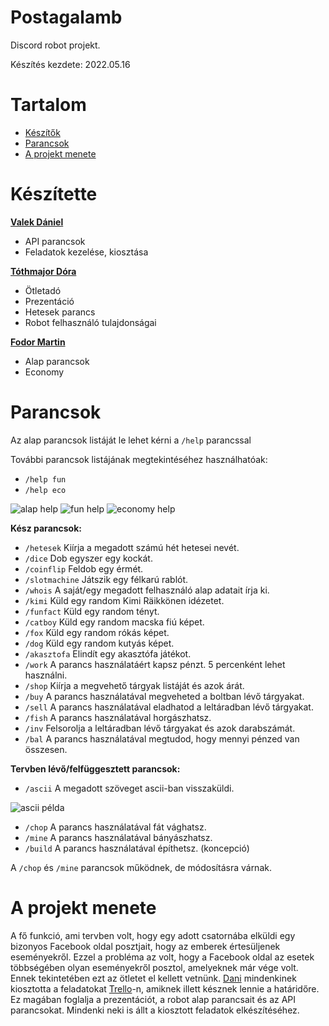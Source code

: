 Postagalamb
=========
Discord robot projekt.

Készítés kezdete: 2022.05.16

# Tartalom
* [Készítők](#készítette)
* [Parancsok](#parancsok)
* [A projekt menete](#a-projekt-menete)

# Készítette
[**Valek Dániel**](https://github.com/HazzyWazz)
* API parancsok
* Feladatok kezelése, kiosztása

[**Tóthmajor Dóra**](https://github.com/AkrodKitten)
* Ötletadó
* Prezentáció
* Hetesek parancs
* Robot felhasználó tulajdonságai

[**Fodor Martin**](https://github.com/NoOnesSoul)
* Alap parancsok
* Economy

# Parancsok
Az alap parancsok listáját le lehet kérni a `/help` parancssal

További parancsok listájának megtekintéséhez használhatóak:
* `/help fun`
* `/help eco`

![alap help](https://media.discordapp.net/attachments/579188421067538442/981866839074283530/unknown.png)
![fun help](https://media.discordapp.net/attachments/579188421067538442/981883391693701170/unknown.png?width=474&height=630)
![economy help](https://media.discordapp.net/attachments/579188421067538442/981883738566852658/unknown.png?width=600&height=630)

**Kész parancsok:**
* `/hetesek` Kiírja a megadott számú hét hetesei nevét.
* `/dice` Dob egyszer egy kockát.
* `/coinflip` Feldob egy érmét.
* `/slotmachine` Játszik egy félkarú rablót.
* `/whois` A saját/egy megadott felhasználó alap adatait írja ki.
* `/kimi` Küld egy random Kimi Räikkönen idézetet.
* `/funfact` Küld egy random tényt.
* `/catboy` Küld egy random macska fiú képet.
* `/fox` Küld egy random rókás képet.
* `/dog` Küld egy random kutyás képet.
* `/akasztofa` Elindít egy akasztófa játékot.
* `/work` A parancs használatáért kapsz pénzt. 5 percenként lehet használni.
* `/shop` Kiírja a megvehető tárgyak listáját és azok árát.
* `/buy` A parancs használatával megveheted a boltban lévő tárgyakat.
* `/sell` A parancs használatával eladhatod a leltáradban lévő tárgyakat.
* `/fish` A parancs használatával horgászhatsz.
* `/inv` Felsorolja a leltáradban lévő tárgyakat és azok darabszámát.
* `/bal` A parancs használatával megtudod, hogy mennyi pénzed van összesen.

**Tervben lévő/felfüggesztett parancsok:**
* `/ascii` A megadott szöveget ascii-ban visszaküldi.

![ascii példa](https://media.discordapp.net/attachments/579188421067538442/981889055103000606/unknown.png)

* `/chop` A parancs használatával fát vághatsz.
* `/mine` A parancs használatával bányászhatsz.
* `/build` A parancs használatával építhetsz. (koncepció)

A `/chop` és `/mine` parancsok működnek, de módosításra várnak.

# A projekt menete
A fő funkció, ami tervben volt, hogy egy adott csatornába elküldi egy bizonyos Facebook oldal posztjait, hogy az emberek értesüljenek eseményekről.
Ezzel a probléma az volt, hogy a Facebook oldal az esetek többségében olyan eseményekről posztol, amelyeknek már vége volt.
Ennek tekintetében ezt az ötletet el kellett vetnünk.
[Dani](https://github.com/HazzyWazz) mindenkinek kiosztotta a feladatokat [Trello](https://trello.com)-n, amiknek illett késznek lennie a határidőre.
Ez magában foglalja a prezentációt, a robot alap parancsait és az API parancsokat.
Mindenki neki is állt a kiosztott feladatok elkészítéséhez.
